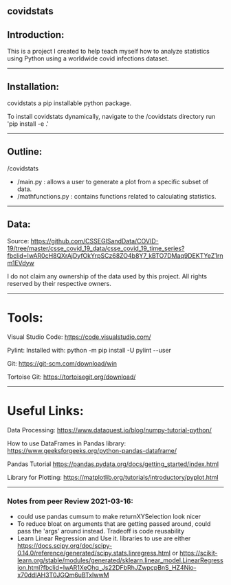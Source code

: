 ## covidstats

## Introduction:

This is a project I created to help teach myself how to analyze statistics using Python using a worldwide covid infections dataset.

-------
## Installation:
covidstats a pip installable python package.

To install covidstats dynamically, navigate to the /covidstats directory run 'pip install -e .'

-------
## Outline:

/covidstats
 * /main.py : allows a user to generate a plot from a specific subset of data.
 * /mathfunctions.py : contains functions related to calculating statistics.

-------
## Data:

Source: https://github.com/CSSEGISandData/COVID-19/tree/master/csse_covid_19_data/csse_covid_19_time_series?fbclid=IwAR0cH8QXrAjDyfOkYrpSCz68ZO4b8Y7_kBTO7DMaq9DEKTYeZ1rnm1EVdyw

I do not claim any ownership of the data used by this project. All rights reserved by their respective owners.

-------

# Tools:
Visual Studio Code:
https://code.visualstudio.com/

Pylint: 
Installed with:
python -m pip install -U pylint --user

Git:
https://git-scm.com/download/win

Tortoise Git:
https://tortoisegit.org/download/

-------

# Useful Links:

Data Processing:
https://www.dataquest.io/blog/numpy-tutorial-python/

How to use DataFrames in Pandas library:
https://www.geeksforgeeks.org/python-pandas-dataframe/

Pandas Tutorial
https://pandas.pydata.org/docs/getting_started/index.html

Library for Plotting:
https://matplotlib.org/tutorials/introductory/pyplot.html

-------
### Notes from peer Review 2021-03-16:
- could use pandas cumsum to make returnXYSelection look nicer
- To reduce bloat on arguments that are getting passed around, could pass the 'args' around instead. Tradeoff is code reusability
- Learn Linear Regression and Use it. libraries to use are either https://docs.scipy.org/doc/scipy-0.14.0/reference/generated/scipy.stats.linregress.html or https://scikit-learn.org/stable/modules/generated/sklearn.linear_model.LinearRegression.html?fbclid=IwAR1XeOhq_Js22DFbRhJZwpcpBnS_HZ4Nio-x70ddIAH3T0JGQm6uBTxIwwM